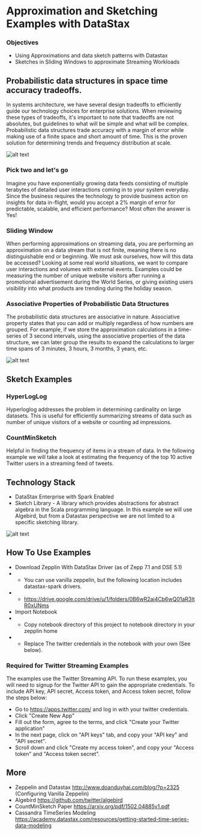 
# Approximation and Sketching Examples with DataStax
### Objectives
* Using Approximations and data sketch patterns with Datastax 
* Sketches in Sliding Windows to approximate Streaming Workloads

## Probabilistic data structures in space time accuracy tradeoffs. 
 In systems architecture, we have several design tradeoffs to efficiently guide our technology choices for enterprise solutions.  When reviewing these types of tradeoffs, it's important to note that tradeoffs are not absolutes, but guidelines to what will be simple and what will be complex. Probabilistic data structures trade accuracy with a margin of error while making use of a finite space and short amount of time. This is the proven solution for determining trends and frequency distribution at scale. 

![alt text](https://github.com/michaelraney/datastax-sketch-examples/blob/master/images/space-time-accuracy-tradeoff.png "")

### Pick two and let's go
Imagine you have exponentially growing data feeds consisting of multiple terabytes of detailed user interactions coming in to your system everyday. Since the business requires the technology to provide business action on insights for data in-flight, would you accept a 2% margin of error for predictable, scalable, and efficient performance? Most often the answer is Yes! 

### Sliding Window
When performing approximations on streaming data, you are performing an approximation on a data stream that is not finite, meaning there is no distinguishable end or beginning. We must ask ourselves, how will this data be accessed?  Looking at some real world situations, we want to compare user interactions and volumes with external events.  Examples could be measuring the number of unique website visitors after running a promotional advertisement during the World Series, or giving existing users visibility into what products are trending during the holiday season.

### Associative Properties of Probabilistic Data Structures
The probabilistic data structures are associative in nature. Associative property states that you can add or multiply regardless of how numbers are grouped. For example, if we store the approximation calculations in a time-series of 3 second intervals, using the associative properties of the data structure, we can later group the results to expand the calculations to larger time spans of 3 minutes, 3 hours, 3 months, 3 years, etc. 

![alt text](
https://github.com/michaelraney/datastax-sketch-examples/blob/master/images/Approximations-timeseries.png "Timeseries")

## Sketch Examples
### HyperLogLog
  Hyperloglog addresses the problem in determining cardinality on large datasets. This is useful for efficiently summarizing streams of data such as number of unique visitors of a website or counting ad impressions.

### CountMinSketch
  Helpful in finding the frequency of items in a stream of data. In the following example we will take a look at estimating the frequency of the top 10 active Twitter users in a streaming feed of tweets.
  
## Technology Stack
* DataStax Enterprise with Spark Enabled
* Sketch Library - A library which provides abstractions for abstract algebra in the Scala programming language. In this example we will use Algebird, but from a Datastax perspective we are not limited to a specific sketching library. 

![alt text](
https://github.com/michaelraney/datastax-sketch-examples/blob/master/images/Architecture.png "Architecture")

## How To Use Examples

* Download Zepplin With DataStax Driver (as of Zepp 7.1 and DSE 5.1) 
* * You can use vanilla zeppelin, but the following location includes datastax-spark drivers.
* * https://drive.google.com/drive/u/1/folders/0B6wR2aj4Cb6wQ01aR3ItR0xUNms
* Import Notebook
* * Copy notebook directory of this project to notebook directory in your zepplin home
* * Replace The twitter credentials in the notebook with your own (See below).

### Required for Twitter Streaming Examples
The examples use the Twitter Streaming API. To run these examples, you will need to signup for the Twitter API to gain the appropriate credentials.  To include API key, API secret, Access token, and Access token secret, follow the steps below:
* Go to https://apps.twitter.com/ and log in with your twitter credentials.
* Click "Create New App"
* Fill out the form, agree to the terms, and click "Create your Twitter application"
* In the next page, click on "API keys" tab, and copy your "API key" and "API secret".
* Scroll down and click "Create my access token", and copy your "Access token" and "Access token secret".

## More
* Zeppelin and Datastax http://www.doanduyhai.com/blog/?p=2325 (Configuring Vanilla Zeppelin)
* Algebird https://github.com/twitter/algebird
* CountMinSketch Paper https://arxiv.org/pdf/1502.04885v1.pdf
* Cassandra TimeSeries Modeling https://academy.datastax.com/resources/getting-started-time-series-data-modeling

